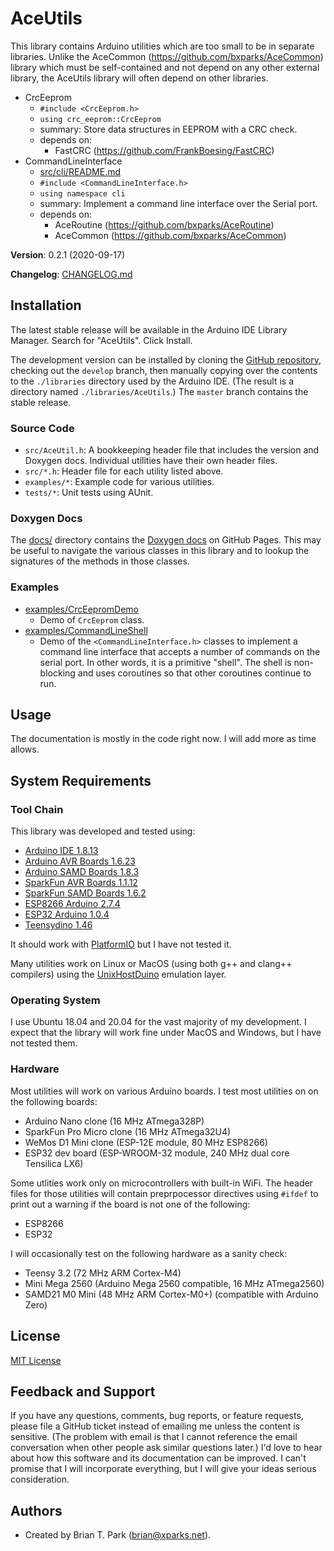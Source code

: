 # AceUtils

This library contains Arduino utilities which are too small to be in separate
libraries. Unlike the AceCommon (https://github.com/bxparks/AceCommon) library
which must be self-contained and not depend on any other external library, the
AceUtils library will often depend on other libraries.

* CrcEeprom
    * `#include <CrcEeprom.h>`
    * `using crc_eeprom::CrcEeprom`
    * summary: Store data structures in EEPROM with a CRC check.
    * depends on:
        * FastCRC (https://github.com/FrankBoesing/FastCRC)
* CommandLineInterface
    * [src/cli/README.md](src/cli/README.md)
    * `#include <CommandLineInterface.h>`
    * `using namespace cli`
    * summary: Implement a command line interface over the Serial port.
    * depends on:
        * AceRoutine (https://github.com/bxparks/AceRoutine)
        * AceCommon (https://github.com/bxparks/AceCommon)

**Version**: 0.2.1 (2020-09-17)

**Changelog**: [CHANGELOG.md](CHANGELOG.md)

## Installation

The latest stable release will be available in the Arduino IDE Library
Manager. Search for "AceUtils". Click Install.

The development version can be installed by cloning the
[GitHub repository](https://github.com/bxparks/AceUtils), checking out the
`develop` branch, then manually copying over the contents to the `./libraries`
directory used by the Arduino IDE. (The result is a directory named
`./libraries/AceUtils`.) The `master` branch contains the stable release.

### Source Code

* `src/AceUtil.h`: A bookkeeping header file that includes the version and
  Doxygen docs. Individual utilities have their own header files.
* `src/*.h`: Header file for each utility listed above.
* `examples/*`: Example code for various utilities.
* `tests/*`: Unit tests using AUnit.

### Doxygen Docs

The [docs/](docs/) directory contains the
[Doxygen docs](https://bxparks.github.io/AceUtils/html) on GitHub Pages.
This may be useful to navigate the various classes in this library
and to lookup the signatures of the methods in those classes.

### Examples

* [examples/CrcEepromDemo](examples/CrcEepromDemo)
    * Demo of `CrcEeprom` class.
* [examples/CommandLineShell](examples/CommandLineShell)
    * Demo of the `<CommandLineInterface.h>` classes to implement a command line
      interface that accepts a number of commands on the serial port. In other
      words, it is a primitive "shell". The shell is non-blocking and uses
      coroutines so that other coroutines continue to run.

## Usage

The documentation is mostly in the code right now. I will add more as time
allows.

## System Requirements

### Tool Chain

This library was developed and tested using:

* [Arduino IDE 1.8.13](https://www.arduino.cc/en/Main/Software)
* [Arduino AVR Boards 1.6.23](https://github.com/arduino/ArduinoCore-avr)
* [Arduino SAMD Boards 1.8.3](https://github.com/arduino/ArduinoCore-samd)
* [SparkFun AVR Boards 1.1.12](https://github.com/sparkfun/Arduino_Boards)
* [SparkFun SAMD Boards 1.6.2](https://github.com/sparkfun/Arduino_Boards)
* [ESP8266 Arduino 2.7.4](https://github.com/esp8266/Arduino)
* [ESP32 Arduino 1.0.4](https://github.com/espressif/arduino-esp32)
* [Teensydino 1.46](https://www.pjrc.com/teensy/td_download.html)

It should work with [PlatformIO](https://platformio.org/) but I have
not tested it.

Many utilities work on Linux or MacOS (using both g++ and clang++ compilers)
using the [UnixHostDuino](https://github.com/bxparks/UnixHostDuino) emulation
layer.

### Operating System

I use Ubuntu 18.04 and 20.04 for the vast majority of my development. I expect
that the library will work fine under MacOS and Windows, but I have not tested
them.

### Hardware

Most utilities will work on various Arduino boards. I test most utilities on
on the following boards:

* Arduino Nano clone (16 MHz ATmega328P)
* SparkFun Pro Micro clone (16 MHz ATmega32U4)
* WeMos D1 Mini clone (ESP-12E module, 80 MHz ESP8266)
* ESP32 dev board (ESP-WROOM-32 module, 240 MHz dual core Tensilica LX6)

Some utlities work only on microcontrollers with built-in WiFi. The header
files for those utilities will contain preprpocessor directives using `#ifdef`
to print out a warning if the board is not one of the following:

* ESP8266
* ESP32

I will occasionally test on the following hardware as a sanity check:

* Teensy 3.2 (72 MHz ARM Cortex-M4)
* Mini Mega 2560 (Arduino Mega 2560 compatible, 16 MHz ATmega2560)
* SAMD21 M0 Mini (48 MHz ARM Cortex-M0+) (compatible with Arduino Zero)

## License

[MIT License](https://opensource.org/licenses/MIT)

## Feedback and Support

If you have any questions, comments, bug reports, or feature requests, please
file a GitHub ticket instead of emailing me unless the content is sensitive.
(The problem with email is that I cannot reference the email conversation when
other people ask similar questions later.) I'd love to hear about how this
software and its documentation can be improved. I can't promise that I will
incorporate everything, but I will give your ideas serious consideration.

## Authors

* Created by Brian T. Park (brian@xparks.net).
